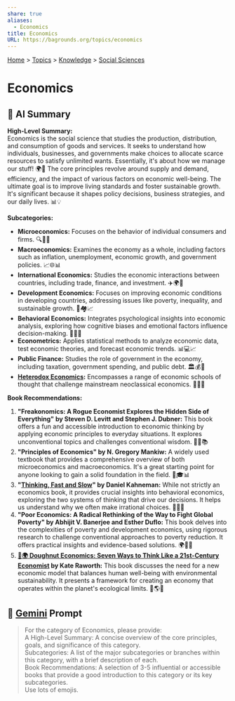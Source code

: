 ```yaml
---
share: true
aliases:
  - Economics
title: Economics
URL: https://bagrounds.org/topics/economics
---
```

[Home](../index.md) > [Topics](./index.md) > [Knowledge](./a-hierarchical-view-of-human-knowledge.md) > [Social Sciences](./social-sciences.md)  
# Economics  
## 🤖 AI Summary  
**High-Level Summary:**  
Economics is the social science that studies the production, distribution, and consumption of goods and services. It seeks to understand how individuals, businesses, and governments make choices to allocate scarce resources to satisfy unlimited wants. Essentially, it's about how we manage our stuff! 🌍💸 The core principles revolve around supply and demand, efficiency, and the impact of various factors on economic well-being. The ultimate goal is to improve living standards and foster sustainable growth. It's significant because it shapes policy decisions, business strategies, and our daily lives. 📊💡  
  
**Subcategories:**  
* **Microeconomics:** Focuses on the behavior of individual consumers and firms. 🔍👤💼  
* **Macroeconomics:** Examines the economy as a whole, including factors such as inflation, unemployment, economic growth, and government policies. 📈🌐📊  
* **International Economics:** Studies the economic interactions between countries, including trade, finance, and investment. ✈️🌍🤝  
* **Development Economics:** Focuses on improving economic conditions in developing countries, addressing issues like poverty, inequality, and sustainable growth. 🌱🏘️📈  
* **Behavioral Economics:** Integrates psychological insights into economic analysis, exploring how cognitive biases and emotional factors influence decision-making. 🧠🤔💸  
* **Econometrics:** Applies statistical methods to analyze economic data, test economic theories, and forecast economic trends. 📊💻📈  
* **Public Finance:** Studies the role of government in the economy, including taxation, government spending, and public debt. 🏛️💰📜  
* **[Heterodox Economics](./heterodox-economics.md):** Encompasses a range of economic schools of thought that challenge mainstream neoclassical economics. 🧐🔄💡  
  
**Book Recommendations:**  
1. **"Freakonomics: A Rogue Economist Explores the Hidden Side of Everything" by Steven D. Levitt and Stephen J. Dubner:** This book offers a fun and accessible introduction to economic thinking by applying economic principles to everyday situations. It explores unconventional topics and challenges conventional wisdom. 🤯🎉📚  
2. **"Principles of Economics" by N. Gregory Mankiw:** A widely used textbook that provides a comprehensive overview of both microeconomics and macroeconomics. It's a great starting point for anyone looking to gain a solid foundation in the field. 📖🎓📊  
3. **"[Thinking, Fast and Slow](../books/thinking-fast-and-slow.md)" by Daniel Kahneman:** While not strictly an economics book, it provides crucial insights into behavioral economics, exploring the two systems of thinking that drive our decisions. It helps us understand why we often make irrational choices. 🧠💡🤔  
4. **"Poor Economics: A Radical Rethinking of the Way to Fight Global Poverty" by Abhijit V. Banerjee and Esther Duflo:** This book delves into the complexities of poverty and development economics, using rigorous research to challenge conventional approaches to poverty reduction. It offers practical insights and evidence-based solutions. 🌍🤝🌱  
5. **[🍩🌍 Doughnut Economics: Seven Ways to Think Like a 21st-Century Economist](../books/doughnut-economics-seven-ways-to-think-like-a-21st-century-economist.md) by Kate Raworth:** This book discusses the need for a new economic model that balances human well-being with environmental sustainability. It presents a framework for creating an economy that operates within the planet's ecological limits. 🍩🌎💚  
  
## 💬 [Gemini](https://gemini.google.com/app) Prompt  
> For the category of Economics, please provide:  
A High-Level Summary: A concise overview of the core principles, goals, and significance of this category.  
Subcategories: A list of the major subcategories or branches within this category, with a brief description of each.  
Book Recommendations: A selection of 3-5 influential or accessible books that provide a good introduction to this category or its key subcategories.  
Use lots of emojis.